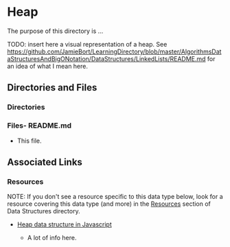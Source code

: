 # Heap

The purpose of this directory is ...

TODO: insert here a visual representation of a heap. See https://github.com/JamieBort/LearningDirectory/blob/master/AlgorithmsDataStructuresAndBigONotation/DataStructures/LinkedLists/README.md for an idea of what I mean here.

## Directories and Files

### Directories

### Files- README.md

- This file.

## Associated Links

### Resources

NOTE: If you don't see a resource specific to this data type below, look for a resource covering this data type (and more) in the [Resources](https://github.com/JamieBort/LearningDirectory/tree/master/AlgorithmsDataStructuresAndBigONotation/DataStructures#resources) section of Data Structures directory.

- [Heap data structure in Javascript](https://learnersbucket.com/tutorials/array/heap-data-structure-in-javascript/)

  - A lot of info here.
